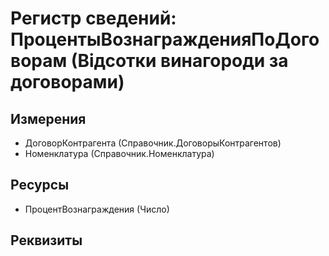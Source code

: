 ﻿# Регистр сведений: ПроцентыВознагражденияПоДоговорам (Відсотки винагороди за договорами)

## Измерения

- ДоговорКонтрагента (Справочник.ДоговорыКонтрагентов)
- Номенклатура (Справочник.Номенклатура)

## Ресурсы

- ПроцентВознаграждения (Число)

## Реквизиты


